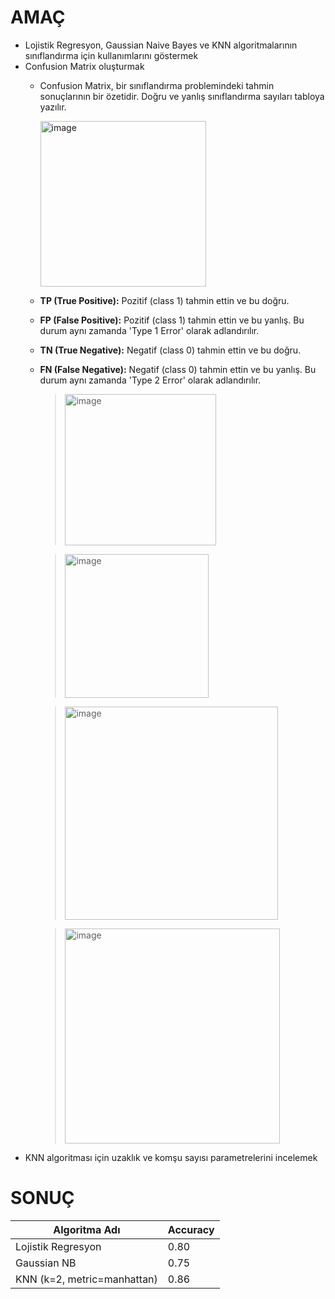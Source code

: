# AMAÇ
- Lojistik Regresyon, Gaussian Naive Bayes ve KNN algoritmalarının sınıflandırma için kullanımlarını göstermek
- Confusion Matrix oluşturmak
  * Confusion Matrix, bir sınıflandırma problemindeki tahmin sonuçlarının bir özetidir. Doğru ve yanlış sınıflandırma sayıları tabloya yazılır.


     <img width="265" alt="image" src="https://user-images.githubusercontent.com/90156792/155323489-e28192a5-f8b0-4aba-8243-c732c8f9d5be.png">

  * **TP (True Positive):** Pozitif (class 1) tahmin ettin ve bu doğru.
  * **FP (False Positive):** Pozitif (class 1) tahmin ettin ve bu yanlış. Bu durum aynı zamanda 'Type 1 Error' olarak adlandırılır.
  * **TN (True Negative):** Negatif (class 0) tahmin ettin ve bu doğru.
  * **FN (False Negative):** Negatif (class 0) tahmin ettin ve bu yanlış. Bu durum aynı zamanda 'Type 2 Error' olarak adlandırılır.
      > <img width="242" alt="image" src="https://user-images.githubusercontent.com/90156792/155322302-a9f1941a-b145-4019-a64b-97b7ce7895ab.png">

      > <img width="230" alt="image" src="https://user-images.githubusercontent.com/90156792/155322396-5d9b7e75-1a41-4e3b-8036-7cbadcdd153d.png">
   
      > <img width="341" alt="image" src="https://user-images.githubusercontent.com/90156792/155322901-c5cb76f0-f75a-4eff-bf3a-e1dce35a34ef.png">
     
      > <img width="344" alt="image" src="https://user-images.githubusercontent.com/90156792/155322965-c724b6a0-7e8b-4bc4-ab86-dbdf5180462c.png">
- KNN algoritması için uzaklık ve komşu sayısı parametrelerini incelemek

# SONUÇ
|Algoritma Adı | Accuracy |
|--------------|--------|
|Lojistik Regresyon| 0.80 |
|Gaussian NB | 0.75 |
|KNN (k=2, metric=manhattan)| 0.86|
